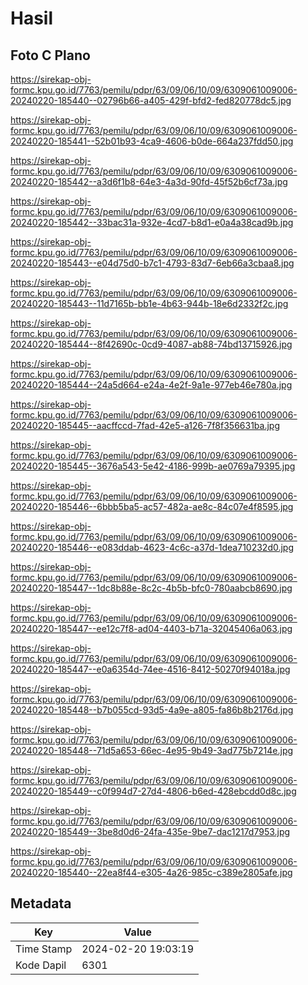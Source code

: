 # Hasil

## Foto C Plano

https://sirekap-obj-formc.kpu.go.id/7763/pemilu/pdpr/63/09/06/10/09/6309061009006-20240220-185440--02796b66-a405-429f-bfd2-fed820778dc5.jpg

https://sirekap-obj-formc.kpu.go.id/7763/pemilu/pdpr/63/09/06/10/09/6309061009006-20240220-185441--52b01b93-4ca9-4606-b0de-664a237fdd50.jpg

https://sirekap-obj-formc.kpu.go.id/7763/pemilu/pdpr/63/09/06/10/09/6309061009006-20240220-185442--a3d6f1b8-64e3-4a3d-90fd-45f52b6cf73a.jpg

https://sirekap-obj-formc.kpu.go.id/7763/pemilu/pdpr/63/09/06/10/09/6309061009006-20240220-185442--33bac31a-932e-4cd7-b8d1-e0a4a38cad9b.jpg

https://sirekap-obj-formc.kpu.go.id/7763/pemilu/pdpr/63/09/06/10/09/6309061009006-20240220-185443--e04d75d0-b7c1-4793-83d7-6eb66a3cbaa8.jpg

https://sirekap-obj-formc.kpu.go.id/7763/pemilu/pdpr/63/09/06/10/09/6309061009006-20240220-185443--11d7165b-bb1e-4b63-944b-18e6d2332f2c.jpg

https://sirekap-obj-formc.kpu.go.id/7763/pemilu/pdpr/63/09/06/10/09/6309061009006-20240220-185444--8f42690c-0cd9-4087-ab88-74bd13715926.jpg

https://sirekap-obj-formc.kpu.go.id/7763/pemilu/pdpr/63/09/06/10/09/6309061009006-20240220-185444--24a5d664-e24a-4e2f-9a1e-977eb46e780a.jpg

https://sirekap-obj-formc.kpu.go.id/7763/pemilu/pdpr/63/09/06/10/09/6309061009006-20240220-185445--aacffccd-7fad-42e5-a126-7f8f356631ba.jpg

https://sirekap-obj-formc.kpu.go.id/7763/pemilu/pdpr/63/09/06/10/09/6309061009006-20240220-185445--3676a543-5e42-4186-999b-ae0769a79395.jpg

https://sirekap-obj-formc.kpu.go.id/7763/pemilu/pdpr/63/09/06/10/09/6309061009006-20240220-185446--6bbb5ba5-ac57-482a-ae8c-84c07e4f8595.jpg

https://sirekap-obj-formc.kpu.go.id/7763/pemilu/pdpr/63/09/06/10/09/6309061009006-20240220-185446--e083ddab-4623-4c6c-a37d-1dea710232d0.jpg

https://sirekap-obj-formc.kpu.go.id/7763/pemilu/pdpr/63/09/06/10/09/6309061009006-20240220-185447--1dc8b88e-8c2c-4b5b-bfc0-780aabcb8690.jpg

https://sirekap-obj-formc.kpu.go.id/7763/pemilu/pdpr/63/09/06/10/09/6309061009006-20240220-185447--ee12c7f8-ad04-4403-b71a-32045406a063.jpg

https://sirekap-obj-formc.kpu.go.id/7763/pemilu/pdpr/63/09/06/10/09/6309061009006-20240220-185447--e0a6354d-74ee-4516-8412-50270f94018a.jpg

https://sirekap-obj-formc.kpu.go.id/7763/pemilu/pdpr/63/09/06/10/09/6309061009006-20240220-185448--b7b055cd-93d5-4a9e-a805-fa86b8b2176d.jpg

https://sirekap-obj-formc.kpu.go.id/7763/pemilu/pdpr/63/09/06/10/09/6309061009006-20240220-185448--71d5a653-66ec-4e95-9b49-3ad775b7214e.jpg

https://sirekap-obj-formc.kpu.go.id/7763/pemilu/pdpr/63/09/06/10/09/6309061009006-20240220-185449--c0f994d7-27d4-4806-b6ed-428ebcdd0d8c.jpg

https://sirekap-obj-formc.kpu.go.id/7763/pemilu/pdpr/63/09/06/10/09/6309061009006-20240220-185449--3be8d0d6-24fa-435e-9be7-dac1217d7953.jpg

https://sirekap-obj-formc.kpu.go.id/7763/pemilu/pdpr/63/09/06/10/09/6309061009006-20240220-185440--22ea8f44-e305-4a26-985c-c389e2805afe.jpg


## Metadata

| Key        | Value               |
| ---------- | ------------------- |
| Time Stamp | 2024-02-20 19:03:19 |
| Kode Dapil | 6301                |



